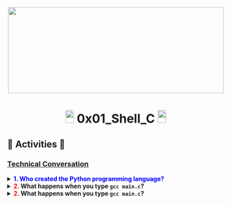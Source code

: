 <div align="center"><img src="https://user-images.githubusercontent.com/66263776/98416555-43fa9b80-204d-11eb-800a-df8e19b62655.jpg" width="500" height= "200"> </div>

# <div align="center"><img src="https://user-images.githubusercontent.com/66263776/98705433-b6b88f00-234b-11eb-97b7-cb193f7424f4.png" width="20" height= "30"> 0x01_Shell_C <img src="https://user-images.githubusercontent.com/66263776/98705433-b6b88f00-234b-11eb-97b7-cb193f7424f4.png" width="20" height= "30"></div>

## :memo: Activities :memo:
### <u>Technical Conversation</u>
<details>
    <summary><b style="color:blue">1. Who created the Python programming language?</b></summary>
    
    Guido van Rossum
</details>
<details>
    <summary><b><font color="red">2.</font> What happens when you type <code>gcc main.c</code>?<b></summary>
    
    xxx
</details>
<details>
    <summary><b><font color="red">2.</font> What happens when you type <code>gcc main.c</code>?<b></summary>
    
    xxx
</details>